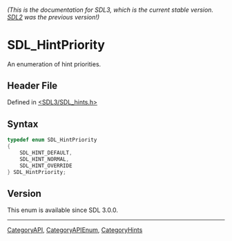 ###### (This is the documentation for SDL3, which is the current stable version. [SDL2](https://wiki.libsdl.org/SDL2/) was the previous version!)
# SDL_HintPriority

An enumeration of hint priorities.

## Header File

Defined in [<SDL3/SDL_hints.h>](https://github.com/libsdl-org/SDL/blob/main/include/SDL3/SDL_hints.h)

## Syntax

```c
typedef enum SDL_HintPriority
{
    SDL_HINT_DEFAULT,
    SDL_HINT_NORMAL,
    SDL_HINT_OVERRIDE
} SDL_HintPriority;
```

## Version

This enum is available since SDL 3.0.0.

----
[CategoryAPI](CategoryAPI), [CategoryAPIEnum](CategoryAPIEnum), [CategoryHints](CategoryHints)

